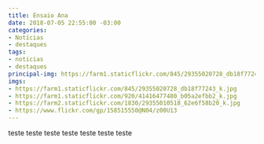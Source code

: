 ```yaml
---
title: Ensaio Ana
date: 2018-07-05 22:55:00 -03:00
categories:
- Notícias
- destaques
tags:
- noticias
- destaques
principal-img: https://farm1.staticflickr.com/845/29355020728_db18f77243_k.jpg
imgs:
- https://farm1.staticflickr.com/845/29355020728_db18f77243_k.jpg
- https://farm1.staticflickr.com/920/41416477480_b05a2efbb2_k.jpg
- https://farm2.staticflickr.com/1830/29355010518_62e6f58b20_k.jpg
- https://www.flickr.com/gp/158515550@N04/z00U13
---
```


teste teste teste teste teste teste teste